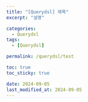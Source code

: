 ```yaml
---
title: "[Querydsl] 제목"
excerpt: "설명"

categories:
  - Querydsl
tags:
  - [Querydsl]

permalink: /querydsl/test

toc: true
toc_sticky: true

date: 2024-09-05
last_modified_at: 2024-09-05
---
```


